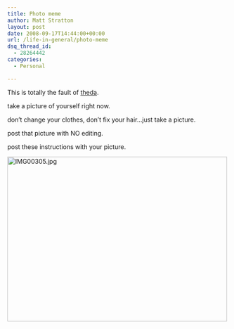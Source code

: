 ```yaml
---
title: Photo meme
author: Matt Stratton
layout: post
date: 2008-09-17T14:44:00+00:00
url: /life-in-general/photo-meme
dsq_thread_id:
  - 28264442
categories:
  - Personal

---
```

This is totally the fault of <a href="http://theda.livejournal.com/" target="_blank">theda</a>.

take a picture of yourself right now.
  
don&#8217;t change your clothes, don&#8217;t fix your hair&#8230;just take a picture.
  
post that picture with NO editing.
  
post these instructions with your picture.

[<img src="http://farm4.static.flickr.com/3208/2865303325_e58a978e36.jpg" alt="IMG00305.jpg" width="500" height="375" />][1]

 [1]: http://www.flickr.com/photos/mugsy/2865303325/ "IMG00305.jpg by Matt Stratton, on Flickr"